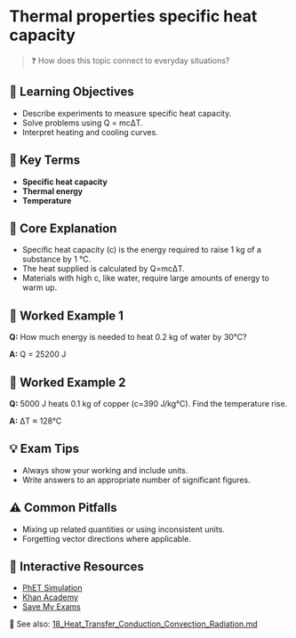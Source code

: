 # Thermal properties specific heat capacity

> ❓ How does this topic connect to everyday situations?

<!--
Gamma Metadata:
Course: IGCSE Physics Year 10
Topic: Thermal properties specific heat capacity
-->

## 🎯 Learning Objectives
- Describe experiments to measure specific heat capacity.
- Solve problems using Q = mcΔT.
- Interpret heating and cooling curves.

## 🔑 Key Terms
- **Specific heat capacity**
- **Thermal energy**
- **Temperature**

## 📘 Core Explanation
- Specific heat capacity (c) is the energy required to raise 1 kg of a substance by 1 °C.
- The heat supplied is calculated by Q=mcΔT.
- Materials with high c, like water, require large amounts of energy to warm up.

## 🧮 Worked Example 1
**Q:** How much energy is needed to heat 0.2 kg of water by 30°C?

**A:** Q = 25200 J

## 🧮 Worked Example 2
**Q:** 5000 J heats 0.1 kg of copper (c=390 J/kg°C). Find the temperature rise.

**A:** ΔT ≈ 128°C

## 💡 Exam Tips
- Always show your working and include units.
- Write answers to an appropriate number of significant figures.

## ⚠️ Common Pitfalls
- Mixing up related quantities or using inconsistent units.
- Forgetting vector directions where applicable.

## 🔗 Interactive Resources
- [PhET Simulation](https://phet.colorado.edu/en/simulation/specific-heat)
- [Khan Academy](https://www.khanacademy.org/science/physics)
- [Save My Exams](https://www.savemyexams.co.uk/)

📎 See also: [18_Heat_Transfer_Conduction_Convection_Radiation.md](18_Heat_Transfer_Conduction_Convection_Radiation.md)

